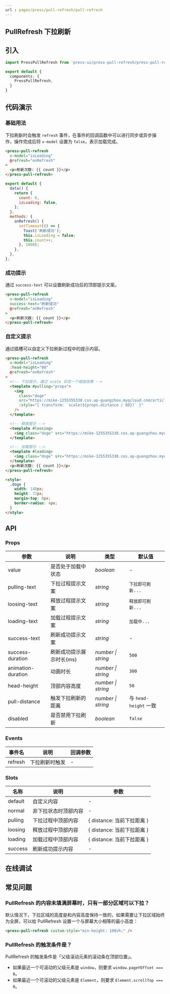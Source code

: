 ```yaml
---
url : pages/press/pull-refresh/pull-refresh
---
```


## PullRefresh 下拉刷新


## 引入

```ts
import PressPullRefresh from 'press-ui/press-pull-refresh/press-pull-refresh';

export default {
  components: {
    PressPullRefresh,
  }
}
```

## 代码演示

### 基础用法


下拉刷新时会触发 `refresh` 事件，在事件的回调函数中可以进行同步或异步操作，操作完成后将 `v-model` 设置为 `false`，表示加载完成。

```html
<press-pull-refresh 
  v-model="isLoading" 
  @refresh="onRefresh" 
>
  <p>刷新次数: {{ count }}</p>
</press-pull-refresh>
```

```js
export default {
  data() {
    return {
      count: 0,
      isLoading: false,
    };
  },
  methods: {
    onRefresh() {
      setTimeout(() => {
        Toast('刷新成功');
        this.isLoading = false;
        this.count++;
      }, 1000);
    },
  },
};
```

### 成功提示

通过 `success-text` 可以设置刷新成功后的顶部提示文案。

```html
<press-pull-refresh
  v-model="isLoading"
  success-text="刷新成功"
  @refresh="onRefresh"
>
  <p>刷新次数: {{ count }}</p>
</press-pull-refresh>
```

### 自定义提示

通过插槽可以自定义下拉刷新过程中的提示内容。

```html
<press-pull-refresh 
  v-model="isLoading"
  :head-height="80" 
  @refresh="onRefresh"
>
  <!-- 下拉提示，通过 scale 实现一个缩放效果 -->
  <template #pulling="props">
    <img
      class="doge"
      src="https://mike-1255355338.cos.ap-guangzhou.myqcloud.com/article/2024/7/own_mike_9ebf38f1fc4354df84.png"
      :style="{ transform: `scale(${props.distance / 80})` }"
    />
  </template>

  <!-- 释放提示 -->
  <template #loosing>
    <img class="doge" src="https://mike-1255355338.cos.ap-guangzhou.myqcloud.com/article/2024/7/own_mike_9ebf38f1fc4354df84.png" />
  </template>

  <!-- 加载提示 -->
  <template #loading>
    <img class="doge" src="https://mike-1255355338.cos.ap-guangzhou.myqcloud.com/article/2024/7/own_mike_aecbd81ffaca64b6f4.jpg" />
  </template>
  <p>刷新次数: {{ count }}</p>
</press-pull-refresh>

<style>
  .doge {
    width: 140px;
    height: 72px;
    margin-top: 8px;
    border-radius: 4px;
  }
</style>
```


## API

### Props


| 参数               | 说明                     | 类型               | 默认值                |
| ------------------ | ------------------------ | ------------------ | --------------------- |
| value              | 是否处于加载中状态       | _boolean_          | -                     |
| pulling-text       | 下拉过程提示文案         | _string_           | `下拉即可刷新...`     |
| loosing-text       | 释放过程提示文案         | _string_           | `释放即可刷新...`     |
| loading-text       | 加载过程提示文案         | _string_           | `加载中...`           |
| success-text       | 刷新成功提示文案         | _string_           | -                     |
| success-duration   | 刷新成功提示展示时长(ms) | _number \| string_ | `500`                 |
| animation-duration | 动画时长                 | _number \| string_ | `300`                 |
| head-height        | 顶部内容高度             | _number \| string_ | `50`                  |
| pull-distance      | 触发下拉刷新的距离       | _number \| string_ | 与 `head-height` 一致 |
| disabled           | 是否禁用下拉刷新         | _boolean_          | `false`               |

### Events

| 事件名  | 说明           | 回调参数 |
| ------- | -------------- | -------- |
| refresh | 下拉刷新时触发 | -        |

### Slots

| 名称    | 说明                 | 参数                       |
| ------- | -------------------- | -------------------------- |
| default | 自定义内容           | -                          |
| normal  | 非下拉状态时顶部内容 | -                          |
| pulling | 下拉过程中顶部内容   | { distance: 当前下拉距离 } |
| loosing | 释放过程中顶部内容   | { distance: 当前下拉距离 } |
| loading | 加载过程中顶部内容   | { distance: 当前下拉距离 } |
| success | 刷新成功提示内容     | -                          |


## 在线调试

<debug-online />

## 常见问题

### PullRefresh 的内容未填满屏幕时，只有一部分区域可以下拉？

默认情况下，下拉区域的高度是和内容高度保持一致的，如果需要让下拉区域始终为全屏，可以给 PullRefresh 设置一个与屏幕大小相等的最小高度：

```html
<press-pull-refresh custom-style="min-height: 100vh;" />
```

### PullRefresh 的触发条件是？

PullRefresh 的触发条件是「父级滚动元素的滚动条在顶部位置」。

- 如果最近一个可滚动的父级元素是 `window`，则要求 `window.pageYOffset === 0`。
- 如果最近一个可滚动的父级元素是 `Element`，则要求 `Element.scrollTop === 0`。
